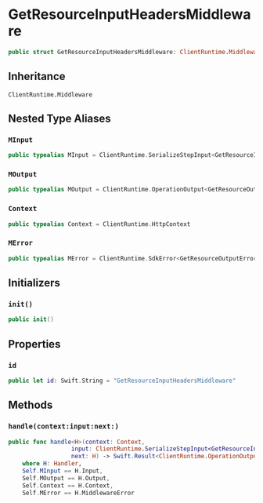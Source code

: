 # GetResourceInputHeadersMiddleware

``` swift
public struct GetResourceInputHeadersMiddleware: ClientRuntime.Middleware 
```

## Inheritance

`ClientRuntime.Middleware`

## Nested Type Aliases

### `MInput`

``` swift
public typealias MInput = ClientRuntime.SerializeStepInput<GetResourceInput>
```

### `MOutput`

``` swift
public typealias MOutput = ClientRuntime.OperationOutput<GetResourceOutputResponse>
```

### `Context`

``` swift
public typealias Context = ClientRuntime.HttpContext
```

### `MError`

``` swift
public typealias MError = ClientRuntime.SdkError<GetResourceOutputError>
```

## Initializers

### `init()`

``` swift
public init() 
```

## Properties

### `id`

``` swift
public let id: Swift.String = "GetResourceInputHeadersMiddleware"
```

## Methods

### `handle(context:input:next:)`

``` swift
public func handle<H>(context: Context,
                  input: ClientRuntime.SerializeStepInput<GetResourceInput>,
                  next: H) -> Swift.Result<ClientRuntime.OperationOutput<GetResourceOutputResponse>, MError>
    where H: Handler,
    Self.MInput == H.Input,
    Self.MOutput == H.Output,
    Self.Context == H.Context,
    Self.MError == H.MiddlewareError
```

